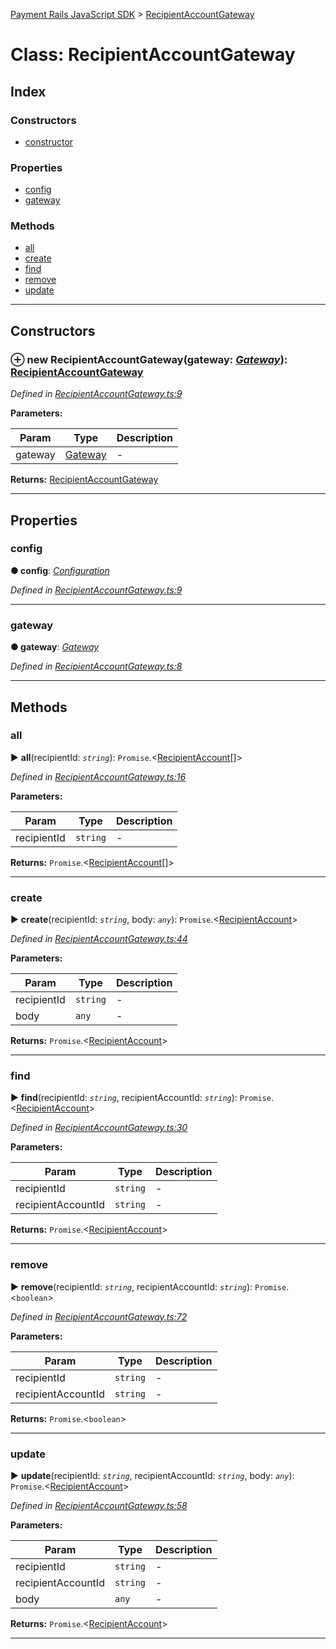 [Payment Rails JavaScript SDK](../README.md) > [RecipientAccountGateway](../classes/recipientaccountgateway.md)



# Class: RecipientAccountGateway

## Index

### Constructors

* [constructor](recipientaccountgateway.md#constructor)


### Properties

* [config](recipientaccountgateway.md#config)
* [gateway](recipientaccountgateway.md#gateway)


### Methods

* [all](recipientaccountgateway.md#all)
* [create](recipientaccountgateway.md#create)
* [find](recipientaccountgateway.md#find)
* [remove](recipientaccountgateway.md#remove)
* [update](recipientaccountgateway.md#update)



---
## Constructors
<a id="constructor"></a>


### ⊕ **new RecipientAccountGateway**(gateway: *[Gateway](gateway.md)*): [RecipientAccountGateway](recipientaccountgateway.md)


*Defined in [RecipientAccountGateway.ts:9](https://github.com/PaymentRails/javascript-sdk/blob/d7f3cdf/lib/RecipientAccountGateway.ts#L9)*



**Parameters:**

| Param | Type | Description |
| ------ | ------ | ------ |
| gateway | [Gateway](gateway.md)   |  - |





**Returns:** [RecipientAccountGateway](recipientaccountgateway.md)

---


## Properties
<a id="config"></a>

###  config

**●  config**:  *[Configuration](configuration.md)* 

*Defined in [RecipientAccountGateway.ts:9](https://github.com/PaymentRails/javascript-sdk/blob/d7f3cdf/lib/RecipientAccountGateway.ts#L9)*





___

<a id="gateway"></a>

###  gateway

**●  gateway**:  *[Gateway](gateway.md)* 

*Defined in [RecipientAccountGateway.ts:8](https://github.com/PaymentRails/javascript-sdk/blob/d7f3cdf/lib/RecipientAccountGateway.ts#L8)*





___


## Methods
<a id="all"></a>

###  all

► **all**(recipientId: *`string`*): `Promise`.<[RecipientAccount](recipientaccount.md)[]>



*Defined in [RecipientAccountGateway.ts:16](https://github.com/PaymentRails/javascript-sdk/blob/d7f3cdf/lib/RecipientAccountGateway.ts#L16)*



**Parameters:**

| Param | Type | Description |
| ------ | ------ | ------ |
| recipientId | `string`   |  - |





**Returns:** `Promise`.<[RecipientAccount](recipientaccount.md)[]>





___

<a id="create"></a>

###  create

► **create**(recipientId: *`string`*, body: *`any`*): `Promise`.<[RecipientAccount](recipientaccount.md)>



*Defined in [RecipientAccountGateway.ts:44](https://github.com/PaymentRails/javascript-sdk/blob/d7f3cdf/lib/RecipientAccountGateway.ts#L44)*



**Parameters:**

| Param | Type | Description |
| ------ | ------ | ------ |
| recipientId | `string`   |  - |
| body | `any`   |  - |





**Returns:** `Promise`.<[RecipientAccount](recipientaccount.md)>





___

<a id="find"></a>

###  find

► **find**(recipientId: *`string`*, recipientAccountId: *`string`*): `Promise`.<[RecipientAccount](recipientaccount.md)>



*Defined in [RecipientAccountGateway.ts:30](https://github.com/PaymentRails/javascript-sdk/blob/d7f3cdf/lib/RecipientAccountGateway.ts#L30)*



**Parameters:**

| Param | Type | Description |
| ------ | ------ | ------ |
| recipientId | `string`   |  - |
| recipientAccountId | `string`   |  - |





**Returns:** `Promise`.<[RecipientAccount](recipientaccount.md)>





___

<a id="remove"></a>

###  remove

► **remove**(recipientId: *`string`*, recipientAccountId: *`string`*): `Promise`.<`boolean`>



*Defined in [RecipientAccountGateway.ts:72](https://github.com/PaymentRails/javascript-sdk/blob/d7f3cdf/lib/RecipientAccountGateway.ts#L72)*



**Parameters:**

| Param | Type | Description |
| ------ | ------ | ------ |
| recipientId | `string`   |  - |
| recipientAccountId | `string`   |  - |





**Returns:** `Promise`.<`boolean`>





___

<a id="update"></a>

###  update

► **update**(recipientId: *`string`*, recipientAccountId: *`string`*, body: *`any`*): `Promise`.<[RecipientAccount](recipientaccount.md)>



*Defined in [RecipientAccountGateway.ts:58](https://github.com/PaymentRails/javascript-sdk/blob/d7f3cdf/lib/RecipientAccountGateway.ts#L58)*



**Parameters:**

| Param | Type | Description |
| ------ | ------ | ------ |
| recipientId | `string`   |  - |
| recipientAccountId | `string`   |  - |
| body | `any`   |  - |





**Returns:** `Promise`.<[RecipientAccount](recipientaccount.md)>





___


